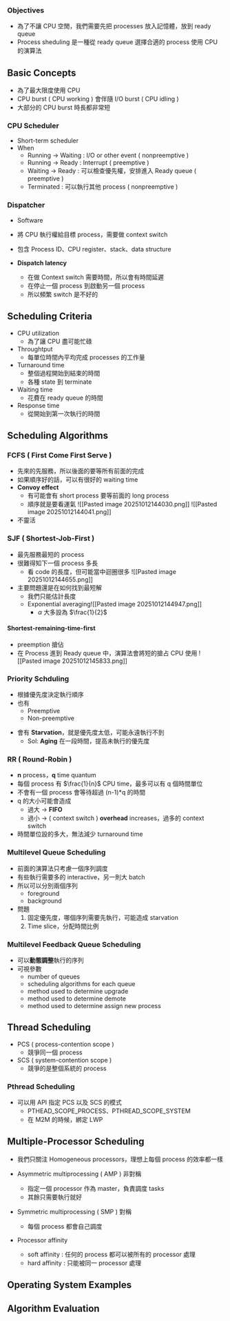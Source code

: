 ### Objectives
- 為了不讓 CPU 空閒，我們需要先把 processes 放入記憶體，放到 ready queue
- Process sheduling 是一種從 ready queue 選擇合適的 process 使用 CPU 的演算法
## Basic Concepts
- 為了最大限度使用 CPU
- CPU burst ( CPU working ) 會伴隨 I/O burst ( CPU idling )
- 大部分的 CPU burst 時長都非常短
### CPU Scheduler
- Short-term scheduler
- When 
	- Running $\rightarrow$ Waiting : I/O or other event ( nonpreemptive )
	- Running $\rightarrow$ Ready : Interrupt ( preemptive )
	- Waiting $\rightarrow$ Ready : 可以檢查優先權，安排進入 Ready queue ( preemptive )
	- Terminated : 可以執行其他 process ( nonpreemptive )
### Dispatcher 
- Software 
- 將 CPU 執行權給目標 process，需要做 context switch
- 包含 Process ID、CPU register、stack、data structure

- **Dispatch latency** 
	- 在做 Context switch 需要時間，所以會有時間延遲
	- 在停止一個 process 到啟動另一個 process
	- 所以頻繁 switch 是不好的
## Scheduling Criteria 
- CPU utilization
	- 為了讓 CPU 盡可能忙碌
- Throughtput
	- 每單位時間內平均完成 processes 的工作量
- Turnaround time
	- 整個過程開始到結束的時間
	- 各種 state 到 terminate
- Waiting time
	- 花費在 ready queue 的時間
- Response time
	- 從開始到第一次執行的時間
## Scheduling Algorithms
### FCFS ( First Come First Serve )
- 先來的先服務，所以後面的要等所有前面的完成
- 如果順序好的話，可以有很好的 waiting time
- **Convoy effect**
	- 有可能會有 short process 要等前面的 long process
	- 順序就是要看運氣
![[Pasted image 20251012144030.png]]
![[Pasted image 20251012144041.png]]
- 不靈活
### SJF ( Shortest-Job-First )
- 最先服務最短的 process
- 很難得知下一個 process 多長
	- 看 code 的長度，但可能當中迴圈很多
![[Pasted image 20251012144655.png]]
- 主要問題還是在如何找到最短解
	- 我們只能估計長度
	- Exponential averaging![[Pasted image 20251012144947.png]]
		- $\alpha$ 大多設為 $\frac{1}{2}$
#### Shortest-remaining-time-first
- preemption 搶佔
- 在 Process 進到 Ready queue 中，演算法會將短的搶占 CPU 使用
![[Pasted image 20251012145833.png]]
### Priority Schduling
- 根據優先度決定執行順序
- 也有
	- Preemptive
	- Non-preemptive
+ 會有 **Starvation**，就是優先度太低，可能永遠執行不到
	+ Sol: **Aging** 在一段時間，提高未執行的優先度
### RR ( Round-Robin )
- **n** process，**q** time quantum
- 每個 process 有 $\frac{1}{n}$ CPU time，最多可以有 q 個時間單位
- 不會有一個 process 會等待超過 (n-1)\*q 的時間
- q 的大小可能會造成
	- 過大 $\rightarrow$ **FIFO**
	- 過小 $\rightarrow$ ( context switch ) **overhead** increases，過多的 context switch
- 時間單位設的多大，無法減少 turnaround time
### Multilevel Queue Scheduling
- 前面的演算法只考慮一個序列調度
- 有些執行需要多的 interactive，另一則大 batch
- 所以可以分別兩個序列
	- foreground
	- background
- 問題
	1. 固定優先度，哪個序列需要先執行，可能造成 starvation
	2. Time slice，分配時間比例
### Multilevel Feedback Queue Scheduling
- 可以**動態調整**執行的序列
- 可視參數
	- number of queues
	- scheduling algorithms for each queue
	- method used to determine upgrade
	- method used to determine demote
	- method used to determine assign new process
## Thread Scheduling
- PCS ( process-contention scope )
	- 競爭同一個 process
- SCS ( system-contention scope )
	- 競爭的是整個系統的 process
### Pthread Scheduling
- 可以用 API 指定 PCS 以及 SCS 的模式
	- PTHEAD_SCOPE_PROCESS、PTHREAD_SCOPE_SYSTEM
	- 在 M2M 的時候，綁定 LWP
## Multiple-Processor Scheduling
- 我們只關注 Homogeneous processors，理想上每個 process 的效率都一樣

- Asymmetric multiprocessing ( AMP ) 非對稱
	- 指定一個 processor 作為 master，負責調度 tasks
	- 其餘只需要執行就好
- Symmetric multiprocessing ( SMP ) 對稱
	- 每個 process 都會自己調度

- Processor affinity
	- soft affinity : 任何的 process 都可以被所有的 processor 處理
	- hard affinity : 只能被同一 processor 處理

## Operating System Examples

## Algorithm Evaluation

